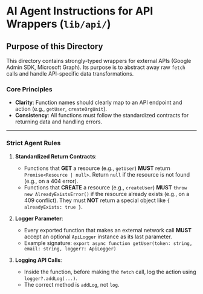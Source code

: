 # AI Agent Instructions for API Wrappers (`lib/api/`)

## Purpose of this Directory

This directory contains strongly-typed wrappers for external APIs (Google Admin SDK, Microsoft Graph). Its purpose is to abstract away raw `fetch` calls and handle API-specific data transformations.

### Core Principles

- **Clarity**: Function names should clearly map to an API endpoint and action (e.g., `getUser`, `createOrgUnit`).
- **Consistency**: All functions must follow the standardized contracts for returning data and handling errors.

---

### Strict Agent Rules

1. **Standardized Return Contracts**:
    - Functions that **GET** a resource (e.g., `getUser`) **MUST** return `Promise<Resource | null>`. Return `null` if the resource is not found (e.g., on a 404 error).
    - Functions that **CREATE** a resource (e.g., `createUser`) **MUST** `throw new AlreadyExistsError()` if the resource already exists (e.g., on a 409 conflict). They must **NOT** return a special object like `{ alreadyExists: true }`.

2. **Logger Parameter**:
    - Every exported function that makes an external network call **MUST** accept an optional `ApiLogger` instance as its last parameter.
    - Example signature: `export async function getUser(token: string, email: string, logger?: ApiLogger)`

3. **Logging API Calls**:
    - Inside the function, before making the `fetch` call, log the action using `logger?.addLog(...)`.
    - The correct method is `addLog`, not `log`.

